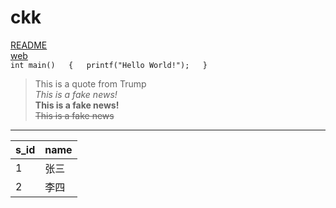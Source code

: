 # ckk
[README](https://github.com/yiguo-ckk/ckk/blob/main/English%20Work/README.md)  
[web](https://image.baidu.com/search/detail?ct=503316480&z=undefined&tn=baiduimagedetail&ipn=d&word=%E6%A2%85%E8%A5%BF%E9%87%91%E7%A7%8B%E5%A5%96&step_word=&ie=utf-8&in=&cl=2&lm=-1&st=undefined&hd=undefined&latest=undefined&copyright=undefined&cs=3312018298,498120499&os=3896919770,3230098043&simid=4280274818,828584317&pn=15&rn=1&di=36300&ln=1188&fr=&fmq=1619705352057_R&fm=&ic=undefined&s=undefined&se=&sme=&tab=0&width=undefined&height=undefined&face=undefined&is=0,0&istype=0&ist=&jit=&bdtype=0&spn=0&pi=0&gsm=0&objurl=https%3A%2F%2Fgimg2.baidu.com%2Fimage_search%2Fsrc%3Dhttp%253A%252F%252Fbig5.zlb.gov.cn%252Fgate%252Fbig5%252Fnews.xinhuanet.com%252Fworld%252F2016-01%252F12%252F128618640_14525579681061n.jpg%26refer%3Dhttp%253A%252F%252Fbig5.zlb.gov.cn%26app%3D2002%26size%3Df9999%2C10000%26q%3Da80%26n%3D0%26g%3D0n%26fmt%3Djpeg%3Fsec%3D1622297352%26t%3Dde5d15ec72af32f21d5d3dfeaefb9155&rpstart=0&rpnum=0&adpicid=0&force=undefined)  
`int main()  
{  
  printf("Hello World!");  
}  
`  
>This is a quote from Trump  
*This is a fake news!*  
**This is a fake news!**  
~~This is a fake news~~  
***  
|s_id|name|
|-|-|
|1|张三|
|2|李四|

